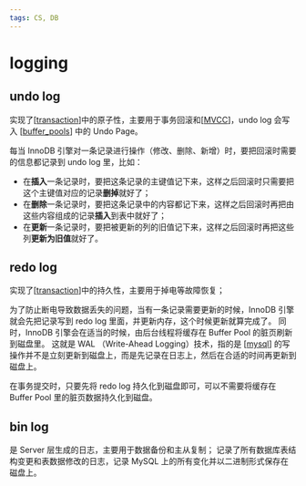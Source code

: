 ```yaml
---
tags: CS, DB
---
```

# logging

## undo log

实现了[[transaction]]中的原子性，主要用于事务回滚和[[MVCC]]，undo log 会写入 [[buffer_pools]] 中的 Undo Page。

每当 InnoDB 引擎对一条记录进行操作（修改、删除、新增）时，要把回滚时需要的信息都记录到 undo log 里，比如：

- 在**插入**一条记录时，要把这条记录的主键值记下来，这样之后回滚时只需要把这个主键值对应的记录**删掉**就好了；
- 在**删除**一条记录时，要把这条记录中的内容都记下来，这样之后回滚时再把由这些内容组成的记录**插入**到表中就好了；
- 在**更新**一条记录时，要把被更新的列的旧值记下来，这样之后回滚时再把这些列**更新为旧值**就好了。

## redo log

实现了[[transaction]]中的持久性，主要用于掉电等故障恢复；

为了防止断电导致数据丢失的问题，当有一条记录需要更新的时候，InnoDB 引擎就会先把记录写到 redo log 里面，并更新内存，这个时候更新就算完成了。
同时，InnoDB 引擎会在适当的时候，由后台线程将缓存在 Buffer Pool 的脏页刷新到磁盘里。
这就是 WAL （Write-Ahead Logging）技术，指的是 [[mysql]] 的写操作并不是立刻更新到磁盘上，而是先记录在日志上，然后在合适的时间再更新到磁盘上。

在事务提交时，只要先将 redo log 持久化到磁盘即可，可以不需要将缓存在 Buffer Pool 里的脏页数据持久化到磁盘。

## bin log

是 Server 层生成的日志，主要用于数据备份和主从复制；
记录了所有数据库表结构变更和表数据修改的日志，记录 MySQL 上的所有变化并以二进制形式保存在磁盘上。

[//begin]: # "Autogenerated link references for markdown compatibility"
[transaction]: transaction.md "transaction"
[MVCC]: MVCC.md "MVCC"
[buffer_pools]: buffer_pools.md "buffer pools"
[mysql]: mysql.md "mysql"
[//end]: # "Autogenerated link references"
